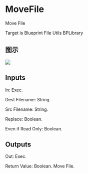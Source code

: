 # MoveFile

Move File

Target is Blueprint File Utils BPLibrary

## 图示

![]($-20221218-19002544.png)

## Inputs

In: Exec.

Dest Filename: String.

Src Filename: String.

Replace: Boolean.

Even if Read Only: Boolean.  

## Outputs

Out: Exec.

Return Value: Boolean. Move File.

